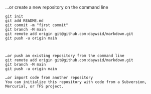 …or create a new repository on the command line


```echo "# markdown" >> README.md
git init
git add README.md
git commit -m "first commit"
git branch -M main
git remote add origin git@github.com:daywsid/markdown.git
git push -u origin main



…or push an existing repository from the command line
git remote add origin git@github.com:daywsid/markdown.git
git branch -M main
git push -u origin main

…or import code from another repository
You can initialize this repository with code from a Subversion, Mercurial, or TFS project.
